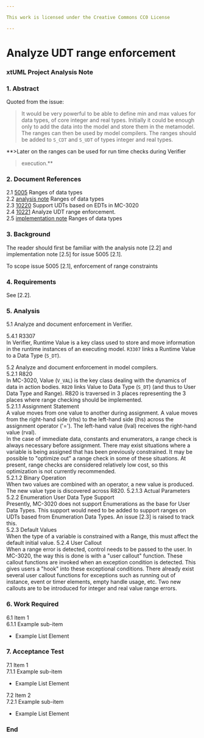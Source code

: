 ```yaml
---

This work is licensed under the Creative Commons CC0 License

---
```


# Analyze UDT range enforcement
### xtUML Project Analysis Note

### 1. Abstract

Quoted from the issue:  
>It would be very powerful to be able to define min and max values for
>data types, of core integer and real types.  Initially it could be
>enough only to add the data into the model and store them in the
>metamodel.  The ranges can then be used by model compilers.
>The ranges should be added to `S_CDT` and `S_UDT` of types
>integer and real types.
>
**>Later on the ranges can be used for run time checks during Verifier
>execution.**

### 2. Document References

<a id="2.1"></a>2.1 [5005](https://support.onefact.net/issues/5005) Ranges of data types  
<a id="2.2"></a>2.2 [analysis note](https://github.com/xtuml/bridgepoint/doc-bridgepoint/notes/5005_range/5005_range_ant.md) Ranges of data types  
<a id="2.3"></a>2.3 [10220](https://support.onefact.net/issues/10220) Support UDTs based on EDTs in MC-3020  
<a id="2.4"></a>2.4 [10221](https://support.onefact.net/issues/10221) Analyze UDT range enforcement.  
<a id="2.5"></a>2.5 [implementation note](https://github.com/xtuml/bridgepoint/doc-bridgepoint/notes/5005_range/5005_range_int.md) Ranges of data types  

### 3. Background

The reader should first be familiar with the analysis note [2.2] and
implementation note [2.5] for issue 5005 [2.1].

To scope issue 5005 [2.1], enforcement of range constraints

### 4. Requirements

See [2.2].

### 5. Analysis

5.1 Analyze and document enforcement in Verifier.  

5.4.1 R3307  
In Verifier, Runtime Value is a key class used to store and move information
in the runtime instances of an executing model.  `R3307` links a Runtime Value
to a Data Type (`S_DT`).  

5.2 Analyze and document enforcement in model compilers.  
5.2.1 R820  
In MC-3020, Value (`V_VAL`) is the key class dealing with the dynamics of
data in action bodies.  `R820` links Value to Data Type (`S_DT`) (and thus
to User Data Type and Range).  R820 is traversed in 3 places representing
the 3 places where range checking should be implemented.  
5.2.1.1 Assignment Statement  
A value moves from one value to another during assignment.  A value
moves from the right-hand side (rhs) to the left-hand side (lhs) across
the assignment operator ('=').  The left-hand value (lval) receives the
right-hand value (rval).  
In the case of immediate data, constants and enumerators, a range check
is always necessary before assignment.  There may exist situations where
a variable is being assigned that has been previously constrained.  It may
be possible to "optimize out" a range check in some of these situations.
At present, range checks are considered relatively low cost, so this
optimization is not currently recommended.  
5.2.1.2 Binary Operation  
When two values are combined with an operator, a new value is produced.  The
new value type is discovered across R820.
5.2.1.3 Actual Parameters  
5.2.2 Enumeration User Data Type Support  
Presently, MC-3020 does not support Enumerations as the base for User Data
Types.  This support would need to be added to support ranges on UDTs based
from Enumeration Data Types.  An issue [2.3] is raised to track this.  
5.2.3 Default Values  
When the type of a variable is constrained with a Range, this must affect
the default initial value.
5.2.4 User Callout  
When a range error is detected, control needs to be passed to the user.
In MC-3020, the way this is done is with a "user callout" function.  These
callout functions are invoked when an exception condition is detected.
This gives users a "hook" into these exceptional conditions.  There
already exist several user callout functions for exceptions such as
running out of instance, event or timer elements, empty handle usage, etc.
Two new callouts are to be introduced for integer and real value range
errors.


### 6. Work Required

6.1 Item 1  
6.1.1 Example sub-item
* Example List Element

### 7. Acceptance Test

7.1 Item 1  
7.1.1 Example sub-item
* Example List Element

7.2 Item 2  
7.2.1 Example sub-item
* Example List Element

### End
